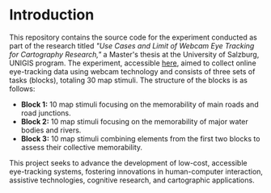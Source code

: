 # Introduction

This repository contains the source code for the experiment conducted as part of the research titled *"Use Cases and Limit of Webcam Eye Tracking for Cartography Research,"* a Master's thesis at the University of Salzburg, UNIGIS program. The experiment, accessible [here](https://rahgh.github.io/WebcamET_CartoGAZE-data-set-/), aimed to collect online eye-tracking data using webcam technology and consists of three sets of tasks (blocks), totaling 30 map stimuli. The structure of the blocks is as follows:

- **Block 1:** 10 map stimuli focusing on the memorability of main roads and road junctions.  
- **Block 2:** 10 map stimuli focusing on the memorability of major water bodies and rivers.  
- **Block 3:** 10 map stimuli combining elements from the first two blocks to assess their collective memorability.  

This project seeks to advance the development of low-cost, accessible eye-tracking systems, fostering innovations in human-computer interaction, assistive technologies, cognitive research, and cartographic applications.
